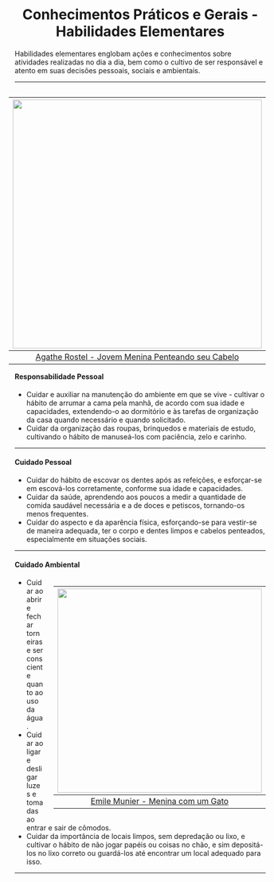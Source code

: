 <h1 align="center">Conhecimentos Práticos e Gerais - Habilidades Elementares</h1>

Habilidades elementares englobam ações e conhecimentos sobre atividades realizadas no dia a dia, bem como o cultivo de ser responsável e atento em suas decisões pessoais, sociais e ambientais.

---

<div style="float: right; padding-left: 20px">

|                 <img height="500" src="./assets/images/Conhecimentos/AgatheRostel_YoungGirlCombingHerHair.jpeg" />                  |
| :---------------------------------------------------------------------------------------------------------------------------------: |
| [Agathe Rostel - Jovem Menina Penteando seu Cabelo](https://search.creativecommons.org/photos/31c63597-6a7b-4a85-b7a5-2d19d41b9aab) |

</div>

#### Responsabilidade Pessoal

- Cuidar e auxiliar na manutenção do ambiente em que se vive - cultivar o hábito de arrumar a cama pela manhã, de acordo com sua idade e capacidades, extendendo-o ao dormitório e às tarefas de organização da casa quando necessário e quando solicitado.
- Cuidar da organização das roupas, brinquedos e materiais de estudo, cultivando o hábito de manuseá-los com paciência, zelo e carinho.

---

#### Cuidado Pessoal

- Cuidar do hábito de escovar os dentes após as refeições, e esforçar-se em escová-los corretamente, conforme sua idade e capacidades.
- Cuidar da saúde, aprendendo aos poucos a medir a quantidade de comida saudável necessária e a de doces e petiscos, tornando-os menos frequentes.
- Cuidar do aspecto e da aparência física, esforçando-se para vestir-se de maneira adequada, ter o corpo e dentes limpos e cabelos penteados, especialmente em situações sociais.

---

#### Cuidado Ambiental

<div style="float: right; padding-left: 20px">

|              <img height="410" src="./assets/images/Conhecimentos/EmileMunier_GirlwithaKitten.jpeg" />              |
| :-----------------------------------------------------------------------------------------------------------------: |
| [Emile Munier - Menina com um Gato](https://search.creativecommons.org/photos/43b12073-8a2a-4058-a2c2-47187f64986b) |

</div>

- Cuidar ao abrir e fechar torneiras e ser consciente quanto ao uso da água.
- Cuidar ao ligar e desligar luzes e tomadas ao entrar e sair de cômodos.
- Cuidar da importância de locais limpos, sem depredação ou lixo, e cultivar o hábito de não jogar papéis ou coisas no chão, e sim depositá-los no lixo correto ou guardá-los até encontrar um local adequado para isso.

---
